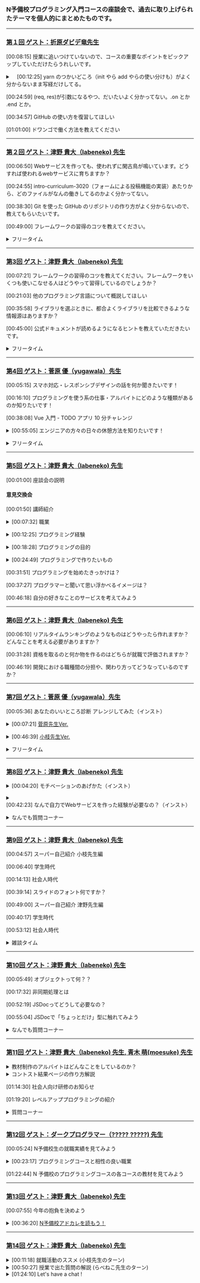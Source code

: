
### N予備校プログラミング入門コースの座談会で、過去に取り上げられたテーマを個人的にまとめたものです。
___
<!-- 第1回 -->
### [第１回 ゲスト：折原ダビデ竜先生][1]

<p>

[00:08:15] 授業に追いつけていないので、コースの重要なポイントをピックアップしていただけたらうれしいです。
</p> 

<details><summary>　[00:12:25] yarn のつかいどころ（init やら add やらの使い分けも）がよく分からないまま写経だけしてる。</summary><p></p>

<p>

[00:14:57] yarn init</p>
<p>[00:16:30] yarn add</p>
<p>[00:21:03] yarn install</p>
</details><p></p>

<p>

[00:24:59] (req, res)が引数になるやつ、だいたいよく分かってない。.on とか .end とか。</p>
<p>[00:34:57] GitHub の使い方を復習してほしい</p>
<p>[01:01:00] ドワンゴで働く方法を教えてください</p>

___

<!-- 第２回 -->
### [第２回 ゲスト：津野 貴大（labeneko) 先生][2]
  
<p>
  
[00:06:50] Webサービスを作っても、使われずに閑古鳥が鳴いています。どうすれば使われるwebサービスに育ちますか？</p>
<p>[00:24:55] intro-curriculum-3020（フォームによる投稿機能の実装）あたりから、どのファイルがなんの働きしてるのかよく分かってない。</p>
<p>[00:38:30] Git を使った GitHub のリポジトリの作り方がよく分からないので、教えてもらいたいです。</p>
<p>[00:49:00] フレームワークの習得のコツを教えてください。</p>

<details><summary>フリータイム</summary><p></p>
  
<p>
   
[00:56:40] 仕様設計後はまずGitHub上でレポジトリーを作るところから開始するのですか？</p>
<p>[00:57:40] phpのプログラムをlaravelのフレームワークを覚えて書き換えるのは難しいですか？</p>
<p>[00:58:54] docker学んだ方が良いですか？</p>
<p>[00:59:26] curl deスゴ技を紹介してください</p>
<p>[01:00:46] ラベネコさんの個人サイトはどこのサーバーですか？AWSは高いのですか？</p>
<p>[01:01:26] 英語力はどのくらいあると良いでしょうか？おすすめの英語勉強方があれば教えてください</p>
<p>[01:01:52] typo を減らすにはどうすれば良いのでしょうか？</p>
<p>[01:02:12] 今までどんなプログラミング言語を使われてきましたか？</p>
<p>[01:02:50] プログラマーで就職すると、実際はどういう仕事をするんですか？</p>
<p>[01:03:09] ラベネコさんにフォーラムで回答してもらって無茶苦茶助かりました。ありがとうございます！</p>
<p>[01:03:54] 冬のコンテスト、一番しょぼい提出の仕方（弱気）でも挑戦したいです。授業で習ったやつをちょっと変更、でしょうか？4章全部予習したらいけますか？</p>
<p>[01:04:30] scalaの魅力はどんなところですか？？</p>
<p>[01:05:10] laravelはrailsに似ているのですか？</p>
<p>[01:05:22] DBやGit管理に便利なツールってありますか？</p>
</details><p></p>


___

<!-- 第3回 -->
### [第3回 ゲスト：津野 貴大（labeneko) 先生][3]

<p>
  
[00:07:21] フレームワークの習得のコツを教えてください。フレームワークをいくつも使いこなせる人はどうやって習得しているのでしょうか？</p>
<p>[00:21:03] 他のプログラミング言語について概説してほしい</p>
<p>[00:35:58] ライブラリを選ぶときに、都合よくライブラリを比較できるような情報源はありますか？</p>
<p>[00:45:00] 公式ドキュメントが読めるようになるヒントを教えていただきたいです。</p>

<details><summary>フリータイム</summary><p></p>
  
  <p>
      
[00:54:38] Q◯itaとZe◯n、どちらが優位ですか？笑</p>
</details><p></p>

___

<!-- 第4回 -->
### [第4回 ゲスト：菅原 優（yugawala）先生][4]

<p>
  
[00:05:15] スマホ対応・レスポンシブデザインの話を何か聞きたいです！</p>
<p>[00:16:10] プログラミングを使う系の仕事・アルバイトにどのような種類があるのか知りたいです！</p>
<p>[00:38:08] Vue 入門 - TODO アプリ 10 分チャレンジ</p>
<details><summary>[00:55:05] エンジニアの方々の日々の休憩方法を知りたいです！</summary><p></p>
  
<p>
    
[00:58:48] 座り仕事だと、腰痛になりませんか？</p>
<p>[00:59:05] 冬は指先冷たくなりませんか？</p>
<p>[00:59:20] コーヒーは必需品？</p>
<p>[00:59:32] 目が痛くなりませんか？</p>
<p>[01:00:13] キーボードに飲み物こぼしたりしますか？</p>

</details><p></p>

<details><summary>フリータイム</summary><p></p>
  
<p>
      
[01:00:50] キーボードは何を使っていますか</p>
<p>[01:01:35] Vue.jsはどのように習得されましたか？</p>
</details><p></p>

___

<!-- 第5回 -->
### [第5回 ゲスト：津野 貴大（labeneko) 先生][5]

[00:01:00] 座談会の説明

#### 意見交換会
<p>
  
[00:01:50] 講師紹介</p>

<details><summary>[00:07:32] 職業</summary><p></p>
<p>1. 社会人 47.2%<br>
2. 学生（N/S高生、N中生以外） 5.6%<br>
3. 学生（N/S高生、N中生）  25.0%<br>
4. その他 22.2%</p>
</details><p></p>

<details><summary>[00:12:25] プログラミング経験</summary><p></p>
<p>1. 現役エンジニア   17.1%<br>
2. 趣味レベルで経験あり 37.1%<br>
3. ない（パソコン経験はある） 42.9%<br>
4. ない（パソコン初心者） 2.9%</p>
  </details><p></p>

<details><summary>[00:18:28] プログラミングの目的</summary><p></p>
<p>1. プログラマーになりたい 41.9%<br>
2. プログラミングを趣味にしたい 9.7%<br>
3. 作りたいものがある 41.9%<br>
4. その他 6.5%</p>
</details><p></p>

<details><summary>[00:24:49] プログラミングで作りたいもの</summary><p></p>
1. Web サービス 56.3%<br>
2. スマホアプリ 28.1%<br>
3. PCゲーム 6.3%<br>
4. その他 9.4%</p>
</details><p></p>

<p>[00:31:51] プログラミングを始めたきっかけは？</p>

<p>[00:37:27] プログラマーと聞いて思い浮かべるイメージは？</p>

<p>[00:46:18] 自分の好きなことのサービスを考えてみよう</p>

___

<!-- 第6回 -->
### [第6回 ゲスト：津野 貴大（labeneko) 先生][6]

<p>
  
  [00:06:10] リアルタイムランキングのようなものはどうやったら作れますか？どんなことを考える必要がありますか？</p>
<p>[00:31:28] 資格を取るのと何か物を作るのはどちらが就職で評価されますか？</p>
<p>[00:46:19] 開発における職種間の分担や、関わり方ってどうなっているのですか？</p>

___

<!-- 第7回 -->
### [第7回 ゲスト：菅原 優（yugawala）先生][7]
  
<p>
  
[00:05:36] あなたのいいところ診断 アレンジしてみた（インスト）</p>
<details><summary>[00:07:21] <a href="https://github.com/yugawala/assessment-su">菅原先生Ver.</a></summary><p></p>
  <p>
    
  [00:11:09] 好きなレイアウトにしてみた（Figma の紹介）</p>
<p>[00:12:34] ベジェ曲線・ベクター画像・SVGファイルの紹介</p>
  <p>[00:19:09] <a href="https://www.pinterest.jp/">pinterest</a> の紹介</p>
  <p>[00:21:16] <a href="https://fonts.google.com/">Web フォント</a>の紹介</p>
<p>[00:25:03] 権利関係の注意</p>
<p>[00:29:25] Web フォントの追加の仕方</p>
<p>[00:30:26] アニメーションをつけてみた</p>
<p>[00:11:09] CSS ファイルを分けてみた</p>
<p>[00:38:14] セマンティック HTML</p>
</details><p></p>

<details><summary>[00:46:39] <a href="https://github.com/hakoeda/nnn_recommender">小枝先生Ver.</a></summary><p></p>
  <p>
    
  [00:46:52] プロ的ビフォーアフター</p>
<p>[00:47:20] index.html</p>
<p>[00:51:14] assessment関数を2行に（コレクション関数）</p>
<p>[00:58:20] タグは作らずにテンプレ式に（spanタグ）</p>
<p>[01:02:42] オブジェクトを使ってわかりやすく</p>
<p>[01:09:50] ボタンを削除してリアルタイムに（oninput）</p>
<p>[01:11:13] 表示のオンオフを1行で（三項演算子）</p>
<p>[01:15:47] document.getElementByIdは省略（変数に入った関数）</p>
<p>[00:11:09] CSS ファイルを分けてみた</p>
<p>[00:38:14] セマンティック HTML</p>
</details><p></p>

<details><summary>フリータイム</summary><p></p>
  
<p>
   
[01:15:47] 三項演算子の補足</p>
<p>[01:23:03] 先生のコードを第一章までを習った学習分で書き直すと、どんなふうになりますか？</p>
<p>[01:24:59] あんなに繋げてしまうとどうやってデバッグするの？</p>
<p>[01:29:41] 菅原先生と、小枝先生の今回のいいところ診断の製作時間はどれくらいかかりましたか？</p>
</details><p></p>

___

<!-- 第8回 -->
### [第8回 ゲスト：津野 貴大（labeneko) 先生][8]
  
<details><summary>[00:04:20] モチベーションのあげかた（インスト）</summary><p></p>
<p>[00:05:18] 自分の好きをアプリにしよう</p>
<p>[00:10:54] プログラミング友達を見つけよう</p>
<p>[00:18:29] プログラミングは"手段"と割り切る</p>
<p>[00:22:02] 目標を持とう</p>
<p>[00:29:13] 情報収集のコツ（インスト）</p>
<p>[00:29:51] コミュニティに参加しよう</p>
<p>[00:32:22] フィードを設定しよう</p>
<p>[00:35:26] アプリを作ろう</p>
<p>[00:38:24] OSSに参加しよう</p>
</details><p></p>
<details><summary>[00:42:23] なんで自力でWebサービスを作った経験が必要なの？（インスト）</summary><p></p>
<p>[00:45:16] らべねこ先生と一緒に趣味サービスの新規開発を追体験してみよう！</p>
<p>[00:59:55] 完成した<a href="https://labeneko.github.io/translate-relay/index.html">サイト</a></p>
<p>[01:15:17] 成果と課題</p>
<p>[01:21:37] 折原先生と楽しくWebゲームアプリを作れる<a href="https://www.nnn.ed.nico/lessons/482531625">特番</a>があるらしい！？</p>
</details><p></p>

<details><summary>なんでも質問コーナー</summary><p></p>
  
<p>
   
[01:25:33] アイディアはあっても技術が追い付かない</p>
<p>[01:28:16] Amazonのレコメンドエンジン　使いたいのですけど、アクセスが少ない時は簡単なロジック組んだほうが自分のサービスは良いですか？</p>
<p>[01:28:47] アプリはまずは一日で作れるような簡単なものから作り始めると良いでしょうか？</p>
<p>[01:30:08] らべねこ先生はゲームを作られたことはありますか？</p>
</details><p></p>

___

<!-- 第9回 -->
### [第9回 ゲスト：津野 貴大（labeneko) 先生][9]
  
<p>
  
[00:04:57] スーパー自己紹介 小枝先生編</p>
<p>[00:06:40] 学生時代</p>
<p>[00:14:13] 社会人時代</p>
<p>[00:39:14] スライドのフォント何ですか？</p>
<p>[00:49:00] スーパー自己紹介 津野先生編</p>
<p>[00:40:17] 学生時代</p>
<p>[00:53:12] 社会人時代</p>

<details><summary>雑談タイム</summary><p></p>
  
<p>
   
[01:13:39] 小枝先生の趣味の話</p>
<p>[01:16:41] ゲームはMACでできるんですか？</p>
<p>[01:16:49] マイクラでもプログラミングされているのですか？</p>
<p>[01:18:14] どのように勉強をされるんですか？教材など、、、</p>
<p>[01:19:20] ゲーム用のパソコンスペック高そう</p>
<p>[01:19:35] 仕事を続ける上で大事にされていることは何ですか？</p>
<p>[01:21:21] プログラムの得意言語はありますか？</p>
<p>[01:21:36] エンジニアって有名大卒が多いんですか</p>
<p>[01:21:45] エンジニアってどこか所属ですか？ソロだとちゃんと仕事あるの？</p>
<p>[01:22:14] コミュニケーションを高める工夫とかしましたか？</p>
<p>[01:22:45] 環境は拘る方？</p>
<p>[01:22:45] コミュニケーションが苦手なのでチームワークは不安です</p>
<p>[01:23:59] 津野先生のターン</p>
<p>[01:24:00] 海外FX 1分で１０万溶かした</p>
<p>[01:24:25] １日仕事が8時間だと、途中で集中力が切れてしまうのですが、仕事に集中するための工夫はされていますか？</p>
<p>[01:26:24] プログラミングしていると気が付くと徹夜になったりしますか？</p>
<p>[01:28:40] コミュニケーションで相手の悪口を言わないコツとかありますか＞悪評コメントなど</p>
  
</details><p></p>

___

<!-- 第10回 -->
### [第10回 ゲスト：津野 貴大（labeneko) 先生][10]
  
<p>
  
[00:05:49] オブジェクトって何？？</p>
<p>[00:17:32] 非同期処理とは</p>
<p>[00:52:19] JSDocってどうして必要なの？</p>
<p>[00:55:04] JSDocで「ちょっとだけ」型に触れてみよう</p>

<details><summary>なんでも質問コーナー</summary><p></p>
  
<p>
   
[01:21:48] 折原先生は来年からプレシデントでいなくなるんですか？</p>
<p>[01:23:15] 消費税のプログラムはJSDocなしでも実装できますか？</p>
<p>[01:23:43] user strictって厳格モードもJSDOCと同じような感じ？</p>
<p>[01:25:24] レベルアップ講座は定期的に開催されるんですか？</p>
<p>[01:26:43] オブジェクト指向について知りたいです</p>
<p>[01:27:59] 本が合わないこともあるのですね</p>
<p>[01:29:18] TypeScriptの講座ってできませんか？</p>

</details><p></p>


___

<!-- 第11回 -->
### [第11回 ゲスト：津野 貴大（labeneko) 先生, 青木 萌(moesuke) 先生][11]
  
<details><summary>教材制作のアルバイトはどんなことをしているのか？</summary><p></p>
<p>
 
[00:10:54] 教材制作チームは何をしているの？</p>
<p>[00:12:05] 教材はどうやって管理しているの？</p>
<p>[00:23:17] どうして完成している教材を編集するの？</p>
<p>[00:32:33] テレワークでどうやって仕事を覚えるの？</p>
<p>[00:37:22] テレワークでコミュニケーションは取れてるの？</p>
<p>[00:41:50] プログラミングをしていてよかったこと</p>
</details>
 

<details><summary>コントスト結果ページの作り方解説</summary><p></p>
<p>
 
 [00:50:31] コンテスト結果発表ページを作ろう</p>
<p>[00:51:22] 使われいてる技術</p>
<p>[00:52:11] ディレクトリ構成</p>
<p>[00:54:14] こだわりが無ければテンプレを使おう</p>
<p>[01:01:47] HTML 全体の構成</p>
<p>[01:03:14] データの準備</p>
<p>[01:12:47] GitHub Pages で公開して完成</p>

</details>
<p>[01:14:30] 社会人向け研修のお知らせ</p>
<p>[01:19:20] レベルアッププログラミングの紹介</p>
<details><summary>質問コーナー</summary><p></p>
<p>
   
[01:28:45] リベースとは何ですか？</p>
<p>[01:29:00] yarn.lock は .gitignore に入れるべき？</p>
<p>[01:29:31] そろそろ、就職しようかとも思っていますが、入門コースを最後までやってから就業のほうが無難でしょうか？仕事をしながら4章までやるべきですか？<p>
<p>[01:32:00] リベースとは何ですか？</p>
</details><p></p>


___

<!-- 第12回 -->
### [第12回 ゲスト：ダークプログラマー（????? ?????) 先生][12]

<p>

[00:05:24] N予備校生の就職実績を見てみよう</p>
<details><summary>[00:23:17] プログラミングコースと相性の良い職業</summary><p></p>
<p>[00:32:59] バックエンド／サーバーサイドエンジニア</p>
<p>[00:37:10] フロントエンドエンジニア</p>
<p>[00:51:20] スマホアプリエンジニア</p>
<p>[00:52:50] ゲームエンジニア</p>
<p>[00:59:27] XR エンジニア</p>
<p>[01:22:44] インフラ／ネットワークエンジニア</p>
<p>[01:04:24] AI エンジニア</p>
<p>[01:08:19] クラウドエンジニア</p>
<p>[01:122:20] データアナリスト/データサイエンティスト</p>
<p>[01:15:49] セキュリティエンジニア</p>
</details>
<p>[01:22:44] N 予備校のプログラミングコースの各コースの教材を見てみよう</p>


___

<!-- 第13回 -->
### [第13回 ゲスト：津野 貴大（labeneko) 先生][13]
<p>

[00:07:55] 今年の抱負を決めよう</p>
<details><summary>[00:36:20] <a href="https://qiita.com/advent-calendar/2021/nyobi">N予備校アドカレを読もう！</a></summary><p></p>
<p>[00:38:15] <a href="https://qiita.com/HelloRusk/items/073b58c1605de224e67e">VSCode Extensions(拡張機能) 自作入門 〜VSCodeにおみくじ機能を追加する〜 (@HelloRusk さん)</a></p>
<p>[00:43:40] <a href="https://walkdd2.blogspot.com/2021/12/n.html">N予備校のプログラミングコースの受講を続けています（感想） (@nrt0 さん)</a></p>
<p>[00:49:05] <a href="https://qiita.com/satsukizzz/items/c2cec68c25b979731efa">チーム開発のハードルを下げる (@satsukizzz さん)</a></p>
<p>[00:52:36] <a href="https://qiita.com/moesuke/items/c3d6a11df2f548b8f7a0">エンジニアじゃなくても、プログラミングは便利だ！(@moesuke さん)</a></p>
<p>[00:55:35] <a href="https://penpen-dev.com/blog/nyobikou-puroguraminngu-2/">プログラミング入門コースに挑戦する人へアドバイス【N予備校】(@penpen_dev さん)</a></p>
<p>[00:58:27] <a href="https://qiita.com/Qohey/items/e5eee4682af61762fdfe">学生がSEになるためにやってよかったこと(@Qohey さん)</a></p>
<p>[01:00:14] <a href="https://note.com/balicpapan/n/n15e93aa5b76e">「先生もわかんないや、誰か教えて？」(@yuhkitakada さん)</a></p>
<p>[01:01:41] <a href="https://qiita.com/oosakiken1/items/23014c70480f0dede951">人は世界とネットでつながっているのだ-インターネットが世界という概念に起こしたパラダイムシフト- (@oosakiken1 さん)</a></p>
<p>[01:02:36] <a href="https://note.com/chikako_minimini/n/ndd8b1e5d5a4a">就職・転職に有利！「コミュニケーション能力」「礼儀・マナースキル」を高めるには○○力をきたえよう！ (@chikako2020 さん)</a></p>
<p>[01:04:27] <a href="https://qiita.com/hakoeda/items/e4c76fec2b8f629864b3">N予備校のプログラミング座談会で1年間話したこと (@hakoeda 先生)</a></p>
<p>[01:05:43] <a href="https://qiita.com/rabeneko/items/9c4db1a95b8bfe770b6b">Google Chromeのデベロッパーツールはとても便利 (@rabeneko 先生)</a></p>
<p>[01:06:52] <a href="https://note.com/s_hayase/n/n2f8977b1e719">micro:bitと戯れる (@s-hayase さん)</a></p>
<p>[01:08:41] <a href="https://qiita.com/n_oga/items/c1e17bc4f0321110d508">💪まいにちN予備写経体操💪 〜前腕反射筋は裏切らない〜 (@n_oga さん)</a></p>
<p>[01:09:33] <a href="https://qiita.com/kenton116/items/5920e205b5567bba6640">N予備校プログラミングコースの感想（9ヶ月目） (@kenton116 さん)</a></p>
<p>[01:11:08] <a href="https://gist.github.com/ihwka/f06cfd5f685b9c08e9c4330545b04dd6">私が本気でプログラマーを目指すまで (@ihwka さん)</a></p>
<p>[01:15:04] <a href="https://qiita.com/D_drAAgon/items/fde85cb53bb990467daa">できる！アプリケーションコンテストの審査員 (@D_drAAgon 先生)</a></p>
<p>[01:18:08] <a href="https://qiita.com/rabeneko/items/4a5d8195d65389ec44d6">N予備校で講師をして約1年になります (@rabeneko 先生)</a></p>
<p>[01:16:50] <a href="https://qiita.com/yu-rie/items/00134c90f4d87c6c9141">あらためて JavaScript の配列用関数の戻り値を調べてみた (自分)</a></p>
<p>[01:18:45] <a href="https://note.com/s_hayase/n/n7adb326ff4d6">JSとC言語を比べてみる (@s-hayase さん)</a></p>
<p>[01:21:48] <a href="https://yellowerable.kagome-kagome.com/zakki/%E7%A7%81%E3%81%8C%E6%9C%9D%E8%B5%B7%E3%81%8D%E3%82%8B%E3%81%9F%E3%82%81%E3%81%AB%E3%82%84%E3%81%A3%E3%81%A6%E3%81%84%E3%82%8B%E3%81%93%E3%81%A8">IoT技術によってより確実に起床する (@BlueZhiaar さん)</a></p>
<p>[01:23:12] <a href="https://qiita.com/fuuchin/items/2d29d51160da9f297c95">slackのエモティコンについて (@fuuchin さん)</a></p>
<p>[01:24:00] <a href="https://qiita.com/kenton116/items/6ba6bef0ec6983093ea2">VSCodeの便利機能について (@kenton116 さん)</a></p>
<p>[01:25:52] <a href="https://qiita.com/taigaozawa/items/b3bfc5a333fa9c706386">学生が「数式の書けるチャットアプリ」を作りました【TS/NextJS】 (@taigaozawa さん)</a></p>
<p>[01:27:24] <a href="https://qiita.com/asazuke/items/600b023b1f064d47760b">突貫！CSS！ (@asazuke さん)</a></p>
<p>[01:29:30] <a href="https://qiita.com/HelloRusk/items/6f4bae28d5389dea1dc1">Nintendo Switch の「スマートフォンへ送る」を支える技術 (@HelloRusk さん)</a></p>
</details>
 
___

<!-- 第14回 -->
### [第14回 ゲスト：津野 貴大（labeneko) 先生][14]

<details><summary>[00:11:18] 就職活動のススメ (小枝先生のターン)</summary><p></p>
<p>

[00:11:47] 最近の IT エンジニア市場</p>
<p>[00:26:02] ポートフォリオを作ろう</p>
<p>[00:34:03] 面接のコツ</p>
<p>[00:48:05] 職務経歴書の書き方</p>
</details>

<details><summary>[00:50:27] 授業で出た質問の解説 (らべねこ先生のターン)</summary><p></p>
<p>

[00:50:52] 乱数の仕組み (<a href="https://qiita.com/rabeneko/items/e7af3c81c02da5ff0318">Qiita</a>)</p>
<p>[01:23:40] 環境変装の仕組み (<a href="https://qiita.com/rabeneko/items/40e9871ae65c2911b22d">Qiita</a>)</p>
</details>

<details><summary>[01:24:10] Let's have a chat !</summary><p></p>
<p>

[01:24:39] エンジニアの求人が都市部に集中している気がします</p>
<p>[01:25:29] プログラミングの仕事内容の実際がよくわからないのですが、どういう感じなんでしょうか？変数名からなにからガチガチに指示があるんでしょうか？</p>
<p>[01:28:48] Slack等で、ポートフォリオサイトを見てもらって、アドバイスもらえたらうれしいです</p>
<p>[01:30:42] コンテスト夜通しで燃え尽き症気味です。先生たちも仕事を作り上げたらどうなりますか？</p>
<p>[01:31:22] 自分で書いたコードを後で読む事への苦手意識が強いです/他人が作ったプログラムも修正を担当すること多いですか？</p>
<p>[01:32:25] プログラムをAIが書いてしまって人間の仕事が無くなることはありますか？</p>
<p>[01:33:23] AIが人間に敵対することはありますか？</p>
</details>

[1]:https://www.nnn.ed.nico/lessons/482531138
[2]:https://www.nnn.ed.nico/lessons/482531180
[3]:https://www.nnn.ed.nico/lessons/482531200
[4]:https://www.nnn.ed.nico/lessons/482531201
[5]:https://www.nnn.ed.nico/lessons/482531574
[6]:https://www.nnn.ed.nico/lessons/482531575
[7]:https://www.nnn.ed.nico/lessons/482531576
[8]:https://www.nnn.ed.nico/lessons/482531577
[9]:https://www.nnn.ed.nico/lessons/482531578
[10]:https://www.nnn.ed.nico/lessons/482531579
[11]:https://www.nnn.ed.nico/lessons/482531580
[12]:https://www.nnn.ed.nico/lessons/482531581
[13]:https://www.nnn.ed.nico/lessons/482531582
[14]:https://www.nnn.ed.nico/lessons/482531583

